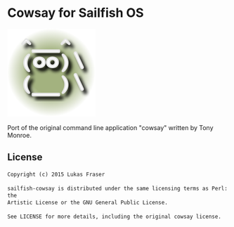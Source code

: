 Cowsay for Sailfish OS
===========================

<img src="qml/gfx/about.png"/>

Port of the original command line application "cowsay" written by Tony Monroe.

License
-------

    Copyright (c) 2015 Lukas Fraser
    
    sailfish-cowsay is distributed under the same licensing terms as Perl: the
    Artistic License or the GNU General Public License.
    
    See LICENSE for more details, including the original cowsay license.